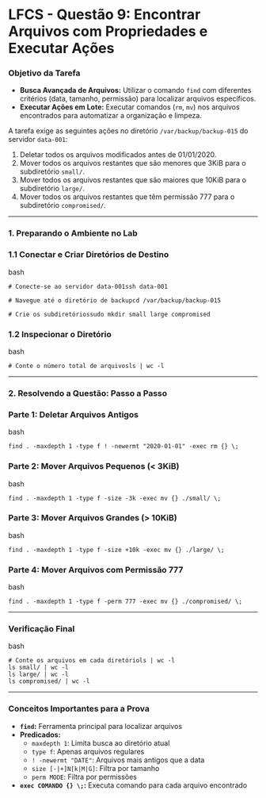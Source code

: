 # **LFCS - Questão 9: Encontrar Arquivos com Propriedades e Executar Ações**

### **Objetivo da Tarefa**

- **Busca Avançada de Arquivos:** Utilizar o comando `find` com diferentes critérios (data, tamanho, permissão) para localizar arquivos específicos.
- **Executar Ações em Lote:** Executar comandos (`rm`, `mv`) nos arquivos encontrados para automatizar a organização e limpeza.

A tarefa exige as seguintes ações no diretório `/var/backup/backup-015` do servidor `data-001`:

1. Deletar todos os arquivos modificados antes de 01/01/2020.
2. Mover todos os arquivos restantes que são menores que 3KiB para o subdiretório `small/`.
3. Mover todos os arquivos restantes que são maiores que 10KiB para o subdiretório `large/`.
4. Mover todos os arquivos restantes que têm permissão 777 para o subdiretório `compromised/`.

---

### **1. Preparando o Ambiente no Lab**

### **1.1 Conectar e Criar Diretórios de Destino**

bash

```
# Conecte-se ao servidor data-001ssh data-001

# Navegue até o diretório de backupcd /var/backup/backup-015

# Crie os subdiretóriossudo mkdir small large compromised
```

### **1.2 Inspecionar o Diretório**

bash

```
# Conte o número total de arquivosls | wc -l
```

---

### **2. Resolvendo a Questão: Passo a Passo**

### **Parte 1: Deletar Arquivos Antigos**

bash

```
find . -maxdepth 1 -type f ! -newermt "2020-01-01" -exec rm {} \;
```

### **Parte 2: Mover Arquivos Pequenos (< 3KiB)**

bash

```
find . -maxdepth 1 -type f -size -3k -exec mv {} ./small/ \;
```

### **Parte 3: Mover Arquivos Grandes (> 10KiB)**

bash

```
find . -maxdepth 1 -type f -size +10k -exec mv {} ./large/ \;
```

### **Parte 4: Mover Arquivos com Permissão 777**

bash

```
find . -maxdepth 1 -type f -perm 777 -exec mv {} ./compromised/ \;
```

---

### **Verificação Final**

bash

```
# Conte os arquivos em cada diretóriols | wc -l
ls small/ | wc -l
ls large/ | wc -l
ls compromised/ | wc -l
```

---

### **Conceitos Importantes para a Prova**

- **`find`:** Ferramenta principal para localizar arquivos
- **Predicados:**
    - `maxdepth 1`: Limita busca ao diretório atual
    - `type f`: Apenas arquivos regulares
    - `! -newermt "DATE"`: Arquivos mais antigos que a data
    - `size [-|+]N[k|M|G]`: Filtra por tamanho
    - `perm MODE`: Filtra por permissões
- **`exec COMANDO {} \;`:** Executa comando para cada arquivo encontrado
